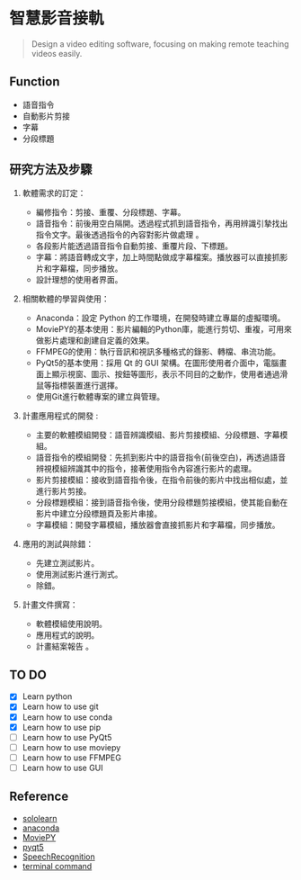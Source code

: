 # 智慧影音接軌

> Design a video editing software, focusing on making remote teaching videos easily.
 
## Function
- 語音指令
- 自動影片剪接
- 字幕
- 分段標題

## 研究方法及步驟
1. 軟體需求的訂定：
    - 編修指令：剪接、重覆、分段標題、字幕。
    - 語音指令：前後用空白隔開。透過程式抓到語音指令，再用辨識引摯找出指令文字。最後透過指令的內容對影片做處理 。
    - 各段影片能透過語音指令自動剪接、重覆片段、下標題。
    - 字幕：將語音轉成文字，加上時間點做成字幕檔案。播放器可以直接抓影片和字幕檔，同步播放。
    - 設計理想的使用者界面。

2. 相關軟體的學習與使用：
    - Anaconda：設定 Python 的工作環境，在開發時建立專屬的虛擬環境。
    - MoviePY的基本使用：影片編輯的Python庫，能進行剪切、重複，可用來做影片處理和創建自定義的效果。
    - FFMPEG的使用：執行音訊和視訊多種格式的錄影、轉檔、串流功能。
    - PyQt5的基本使用：採用 Qt 的 GUI 架構。在圖形使用者介面中，電腦畫面上顯示視窗、圖示、按鈕等圖形，表示不同目的之動作，使用者通過滑鼠等指標裝置進行選擇。
    - 使用Git進行軟體專案的建立與管理。

3. 計畫應用程式的開發 :
    - 主要的軟體模組開發：語音辨識模組、影片剪接模組、分段標題、字幕模組。
    - 語音指令的模組開發：先抓到影片中的語音指令(前後空白)，再透過語音辨視模組辨識其中的指令，接著使用指令內容進行影片的處理。
    - 影片剪接模組：接收到語音指令後，在指令前後的影片中找出相似處，並進行影片剪接。
    - 分段標題模組：接到語音指令後，使用分段標題剪接模組，使其能自動在影片中建立分段標題頁及影片串接。
    - 字幕模組：開發字幕模組，播放器會直接抓影片和字幕檔，同步播放。

4. 應用的測試與除錯：
    - 先建立測試影片。
    - 使用測試影片進行測式。
    - 除錯。

5. 計畫文件撰寫：
    - 軟體模組使用說明。
    - 應用程式的說明。
    - 計畫結案報告 。


## TO DO
- [x] Learn python
- [x] Learn how to use git
- [x] Learn how to use conda
- [x] Learn how to use pip
- [ ] Learn how to use PyQt5
- [ ] Learn how to use moviepy
- [ ] Learn how to use FFMPEG
- [ ] Learn how to use GUI

## Reference
- [sololearn](https://www.sololearn.com/learning/1073)
- [anaconda](https://docs.anaconda.com/)
- [MoviePY](https://pypi.org/project/moviepy/)
- [pyqt5](https://www.riverbankcomputing.com/static/Docs/PyQt5/)
- [SpeechRecognition](https://pypi.org/project/SpeechRecognition/)
- [terminal command](https://gitbook.tw/chapters/command-line/command-line.html)